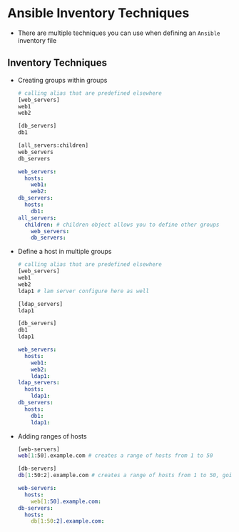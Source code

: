 <h1>Ansible Inventory Techniques</h1>

* There are multiple techniques you can use when defining an `Ansible` inventory file

<h2>Inventory Techniques</h2>

* Creating groups within groups

  ```bash
  # calling alias that are predefined elsewhere
  [web_servers]
  web1
  web2

  [db_servers]
  db1

  [all_servers:children]
  web_servers
  db_servers
  ```

  ```yml
  web_servers:
    hosts:
      web1:
      web2:
  db_servers:
    hosts:
      db1:
  all_servers:
    children: # children object allows you to define other groups
      web_servers:
      db_servers:
  ```

* Define a host in multiple groups

  ```bash
  # calling alias that are predefined elsewhere
  [web_servers]
  web1
  web2
  ldap1 # lam server configure here as well

  [ldap_servers]
  ldap1

  [db_servers]
  db1
  ldap1
  ```

  ```yml
  web_servers:
    hosts:
      web1:
      web2:
      ldap1:
  ldap_servers:
    hosts:
      ldap1:
  db_servers:
    hosts:
      db1:
      ldap1:
  ```

* Adding ranges of hosts

  ```bash
  [web-servers]
  web[1:50].example.com # creates a range of hosts from 1 to 50

  [db-servers]
  db[1:50:2].example.com # creates a range of hosts from 1 to 50, going by increments of 2, so 1,3,5...n
  ```

  ```yml
  web-servers:
    hosts:
      web[1:50].example.com:
  db-servers:
    hosts:
      db[1:50:2].example.com:
  ```

